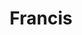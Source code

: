 ---
title: Francis
date: 
draft: false

# descripcion
description : Pulsera de plata 925 y marquesita

materials: Plata 925

color: Plateado

dimensions: 18cm largo

code: 03-22-0532

type: "Pulseras"

categories: []

price: $10.360,00

price_eftvo: $8.805,00

# Images
# first image will be shown in the product page
images:
  # - image: "images/path_to_image"
  # La ubicacion de las imagenes es imagenes/Pulseras/Pulseras.Marquesita/03-22-0532-francis
  - image: "./images/pulseras/marquesita/03-22-0532.JPG"
---